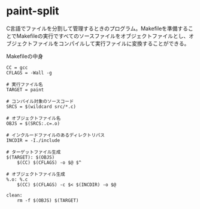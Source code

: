 # paint-split
C言語でファイルを分割して管理するときのプログラム。Makefileを準備することでMakefileの実行ですべてのソースファイルをオブジェクトファイルとし、オブジェクトファイルをコンパイルして実行ファイルに変換することができる。  

Makefileの中身
```
CC = gcc
CFLAGS = -Wall -g

# 実行ファイル名
TARGET = paint

# コンパイル対象のソースコード
SRCS = $(wildcard src/*.c)

# オブジェクトファイル名
OBJS = $(SRCS:.c=.o)

# インクルードファイルのあるディレクトリパス
INCDIR = -I./include

# ターゲットファイル生成
$(TARGET): $(OBJS)
	$(CC) $(CFLAGS) -o $@ $^

# オブジェクトファイル生成
%.o: %.c
	$(CC) $(CFLAGS) -c $< $(INCDIR) -o $@

clean:
	rm -f $(OBJS) $(TARGET)
```
